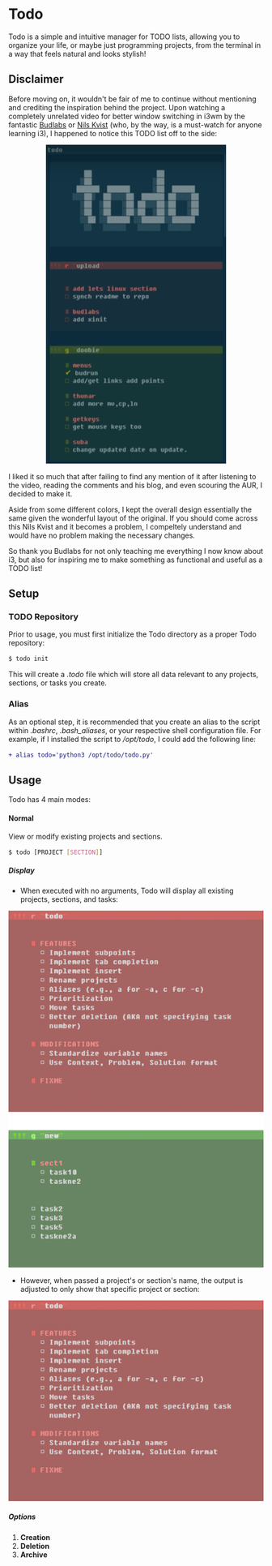 # Todo
Todo is a simple and intuitive manager for TODO lists, allowing you to organize your life, or maybe just programming projects, from the terminal in a way that feels natural and looks stylish!

## Disclaimer
Before moving on, it wouldn't be fair of me to continue without mentioning and crediting the inspiration behind the project. Upon watching a completely unrelated video for better window switching in i3wm by the fantastic [Budlabs](https://www.youtube.com/channel/UCi8XrDg1bK_MJ0goOnbpTMQ) or [Nils Kvist](https://www.youtube.com/channel/UCi8XrDg1bK_MJ0goOnbpTMQ) (who, by the way, is a must-watch for anyone learning i3), I happened to notice this TODO list off to the side:

<p align="center">
  <img src="images/budlabs_todo.png">
</p>

I liked it so much that after failing to find any mention of it after listening to the video, reading the comments and his blog, and even scouring the AUR, I decided to make it.

Aside from some different colors, I kept the overall design essentially the same given the wonderful layout of the original. If you should come across this Nils Kvist and it becomes a problem, I compeltely understand and would have no problem making the necessary changes.

So thank you Budlabs for not only teaching me everything I now know about i3, but also for inspiring me to make something as functional and useful as a TODO list!

## Setup
### TODO Repository
Prior to usage, you must first initialize the Todo directory as a proper Todo repository:

```sh
$ todo init
```

This will create a *.todo* file which will store all data relevant to any projects, sections, or tasks you create.

### Alias
As an optional step, it is recommended that you create an alias to the script within *.bashrc*, *.bash_aliases*, or your respective shell configuration file. For example, if I installed the script to */opt/todo*, I could add the following line:

```diff
+ alias todo='python3 /opt/todo/todo.py'
```

## Usage
Todo has 4 main modes:
#### Normal

View or modify existing projects and sections.

```sh
$ todo [PROJECT [SECTION]]
```

##### Display
   - When executed with no arguments, Todo will display all existing projects, sections, and tasks:

<p align="center">
  <img src="images/todo_all.png">
</p>

   - However, when passed a project's or section's name, the output is adjusted to only show that specific project or section:

<p align="center">
  <img src="images/todo_specific.png">
</p>

##### Options
1. **Creation**
2. **Deletion**
3. **Archive**